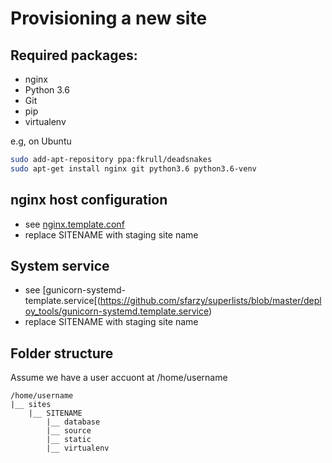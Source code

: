 Provisioning a new site
========================

## Required packages:
- nginx
- Python 3.6
- Git
- pip
- virtualenv

e.g, on Ubuntu

```sh
sudo add-apt-repository ppa:fkrull/deadsnakes
sudo apt-get install nginx git python3.6 python3.6-venv
```

## nginx host configuration
- see [nginx.template.conf](https://github.com/sfarzy/superlists/blob/master/deploy_tools/nginx.template.conf)
- replace SITENAME with staging site name

## System service
- see [gunicorn-systemd-template.service[(https://github.com/sfarzy/superlists/blob/master/deploy_tools/gunicorn-systemd.template.service)
- replace SITENAME with staging site name

## Folder structure
Assume we have a user accuont at /home/username
```
/home/username
|__ sites
    |__ SITENAME 
        |__ database
        |__ source
        |__ static
        |__ virtualenv
```
